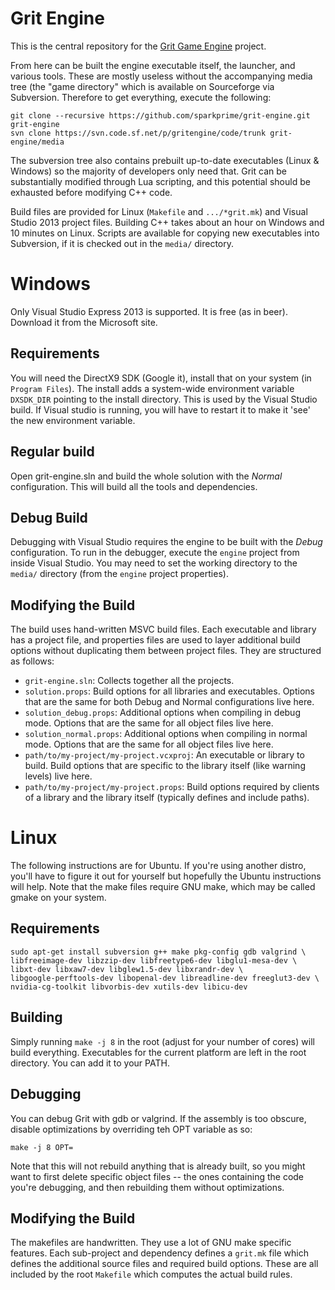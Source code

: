# Grit Engine

This is the central repository for the [Grit Game Engine](http://www.gritengine.com) project.

From here can be built the engine executable itself, the launcher, and various tools.  These are
mostly useless without the accompanying media tree (the "game directory" which is available on
Sourceforge via Subversion.  Therefore to get everything, execute the following:

```
git clone --recursive https://github.com/sparkprime/grit-engine.git grit-engine
svn clone https://svn.code.sf.net/p/gritengine/code/trunk grit-engine/media
```

The subversion tree also contains prebuilt up-to-date executables (Linux & Windows) so the majority
of developers only need that.  Grit can be substantially modified through Lua scripting, and this
potential should be exhausted before modifying C++ code.

Build files are provided for Linux (`Makefile` and `.../*grit.mk`) and Visual Studio 2013 project
files.  Building C++ takes about an hour on Windows and 10 minutes on Linux.  Scripts are available
for copying new executables into Subversion, if it is checked out in the `media/` directory.


# Windows

Only Visual Studio Express 2013 is supported.  It is free (as in beer).  Download it from the
Microsoft site.


## Requirements

You will need the DirectX9 SDK (Google it), install that on your system (in `Program Files`). The
install adds a system-wide environment variable `DXSDK_DIR` pointing to the install directory. This
is used by the Visual Studio build.  If Visual studio is running, you will have to restart it to
make it 'see' the new environment variable.


## Regular build

Open grit-engine.sln and build the whole solution with the *Normal* configuration.  This will build
all the tools and dependencies.


## Debug Build

Debugging with Visual Studio requires the engine to be built with the *Debug* configuration.  To run
in the debugger, execute the `engine` project from inside Visual Studio.  You may need to set the
working directory to the `media/` directory (from the `engine` project properties).


## Modifying the Build

The build uses hand-written MSVC build files.  Each executable and library has a project file, and
properties files are used to layer additional build options without duplicating them between project
files.  They are structured as follows:

* `grit-engine.sln`: Collects together all the projects.
* `solution.props`: Build options for all libraries and executables.  Options that are the same for
  both Debug and Normal configurations live here.
* `solution_debug.props`: Additional options when compiling in debug mode.  Options that are the
  same for all object files live here.
* `solution_normal.props`: Additional options when compiling in normal mode.  Options that are the
  same for all object files live here.
* `path/to/my-project/my-project.vcxproj`: An executable or library to build.  Build options that
  are specific to the library itself (like warning levels) live here.
* `path/to/my-project/my-project.props`: Build options required by clients of a library and the
  library itself (typically defines and include paths).


# Linux

The following instructions are for Ubuntu.  If you're using another distro, you'll have to figure it
out for yourself but hopefully the Ubuntu instructions will help.  Note that the make files require
GNU make, which may be called gmake on your system.


## Requirements

```
sudo apt-get install subversion g++ make pkg-config gdb valgrind \
libfreeimage-dev libzzip-dev libfreetype6-dev libglu1-mesa-dev \
libxt-dev libxaw7-dev libglew1.5-dev libxrandr-dev \
libgoogle-perftools-dev libopenal-dev libreadline-dev freeglut3-dev \
nvidia-cg-toolkit libvorbis-dev xutils-dev libicu-dev
```

## Building

Simply running `make -j 8` in the root (adjust for your number of cores) will build everything.
Executables for the current platform are left in the root directory.  You can add it to your PATH.


## Debugging

You can debug Grit with gdb or valgrind.  If the assembly is too obscure, disable optimizations by
overriding teh OPT variable as so:

`make -j 8 OPT=`

Note that this will not rebuild anything that is already built, so you might want to first delete
specific object files -- the ones containing the code you're debugging, and then rebuilding them
without optimizations.


## Modifying the Build

The makefiles are handwritten.  They use a lot of GNU make specific features.  Each sub-project and
dependency defines a `grit.mk` file which defines the additional source files and required build
options.  These are all included by the root `Makefile` which computes the actual build rules.
